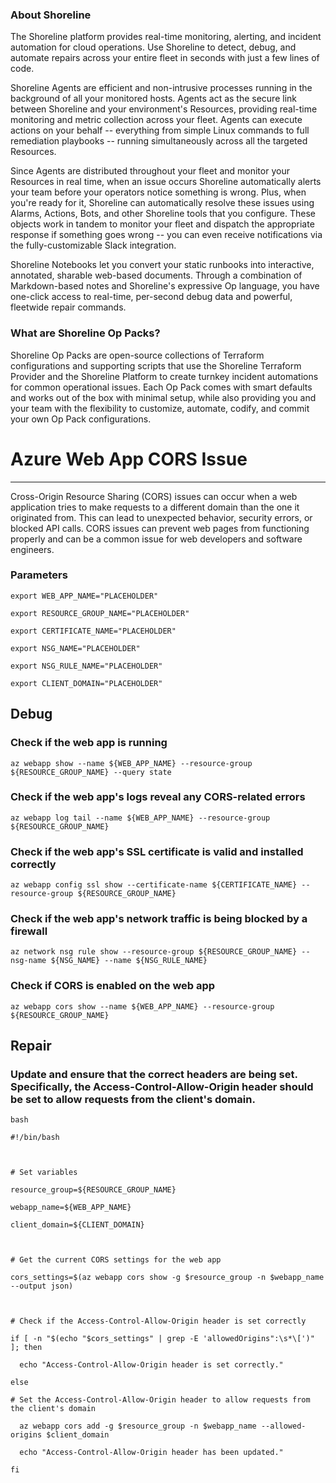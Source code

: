 
### About Shoreline
The Shoreline platform provides real-time monitoring, alerting, and incident automation for cloud operations. Use Shoreline to detect, debug, and automate repairs across your entire fleet in seconds with just a few lines of code.

Shoreline Agents are efficient and non-intrusive processes running in the background of all your monitored hosts. Agents act as the secure link between Shoreline and your environment's Resources, providing real-time monitoring and metric collection across your fleet. Agents can execute actions on your behalf -- everything from simple Linux commands to full remediation playbooks -- running simultaneously across all the targeted Resources.

Since Agents are distributed throughout your fleet and monitor your Resources in real time, when an issue occurs Shoreline automatically alerts your team before your operators notice something is wrong. Plus, when you're ready for it, Shoreline can automatically resolve these issues using Alarms, Actions, Bots, and other Shoreline tools that you configure. These objects work in tandem to monitor your fleet and dispatch the appropriate response if something goes wrong -- you can even receive notifications via the fully-customizable Slack integration.

Shoreline Notebooks let you convert your static runbooks into interactive, annotated, sharable web-based documents. Through a combination of Markdown-based notes and Shoreline's expressive Op language, you have one-click access to real-time, per-second debug data and powerful, fleetwide repair commands.

### What are Shoreline Op Packs?
Shoreline Op Packs are open-source collections of Terraform configurations and supporting scripts that use the Shoreline Terraform Provider and the Shoreline Platform to create turnkey incident automations for common operational issues. Each Op Pack comes with smart defaults and works out of the box with minimal setup, while also providing you and your team with the flexibility to customize, automate, codify, and commit your own Op Pack configurations.

# Azure Web App CORS Issue
---

Cross-Origin Resource Sharing (CORS) issues can occur when a web application tries to make requests to a different domain than the one it originated from. This can lead to unexpected behavior, security errors, or blocked API calls. CORS issues can prevent web pages from functioning properly and can be a common issue for web developers and software engineers.

### Parameters
```shell
export WEB_APP_NAME="PLACEHOLDER"

export RESOURCE_GROUP_NAME="PLACEHOLDER"

export CERTIFICATE_NAME="PLACEHOLDER"

export NSG_NAME="PLACEHOLDER"

export NSG_RULE_NAME="PLACEHOLDER"

export CLIENT_DOMAIN="PLACEHOLDER"
```

## Debug

### Check if the web app is running
```shell
az webapp show --name ${WEB_APP_NAME} --resource-group ${RESOURCE_GROUP_NAME} --query state
```

### Check if the web app's logs reveal any CORS-related errors
```shell
az webapp log tail --name ${WEB_APP_NAME} --resource-group ${RESOURCE_GROUP_NAME} 
```

### Check if the web app's SSL certificate is valid and installed correctly
```shell
az webapp config ssl show --certificate-name ${CERTIFICATE_NAME} --resource-group ${RESOURCE_GROUP_NAME}
```

### Check if the web app's network traffic is being blocked by a firewall
```shell
az network nsg rule show --resource-group ${RESOURCE_GROUP_NAME} --nsg-name ${NSG_NAME} --name ${NSG_RULE_NAME}
```

### Check if CORS is enabled on the web app
```shell
az webapp cors show --name ${WEB_APP_NAME} --resource-group ${RESOURCE_GROUP_NAME}
```

## Repair

### Update and ensure that the correct headers are being set. Specifically, the Access-Control-Allow-Origin header should be set to allow requests from the client's domain.
```shell
bash

#!/bin/bash



# Set variables

resource_group=${RESOURCE_GROUP_NAME}

webapp_name=${WEB_APP_NAME}

client_domain=${CLIENT_DOMAIN}



# Get the current CORS settings for the web app

cors_settings=$(az webapp cors show -g $resource_group -n $webapp_name --output json)



# Check if the Access-Control-Allow-Origin header is set correctly

if [ -n "$(echo "$cors_settings" | grep -E 'allowedOrigins":\s*\[')" ]; then

  echo "Access-Control-Allow-Origin header is set correctly."

else

# Set the Access-Control-Allow-Origin header to allow requests from the client's domain

  az webapp cors add -g $resource_group -n $webapp_name --allowed-origins $client_domain

  echo "Access-Control-Allow-Origin header has been updated."

fi


```